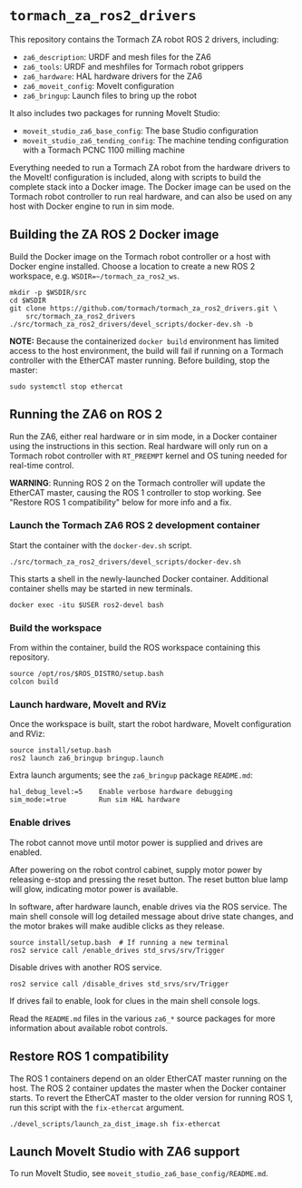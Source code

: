 # `tormach_za_ros2_drivers`

This repository contains the Tormach ZA robot ROS 2 drivers,
including:

- `za6_description`:  URDF and mesh files for the ZA6
- `za6_tools`:  URDF and meshfiles for Tormach robot grippers
- `za6_hardware`:  HAL hardware drivers for the ZA6
- `za6_moveit_config`:  MoveIt configuration
- `za6_bringup`:  Launch files to bring up the robot

It also includes two packages for running MoveIt Studio:

- `moveit_studio_za6_base_config`:  The base Studio configuration
- `moveit_studio_za6_tending_config`:  The machine tending
  configuration with a Tormach PCNC 1100 milling machine

Everything needed to run a Tormach ZA robot from the hardware drivers
to the MoveIt! configuration is included, along with scripts to build
the complete stack into a Docker image.  The Docker image can be used
on the Tormach robot controller to run real hardware, and can also be
used on any host with Docker engine to run in sim mode.

## Building the ZA ROS 2 Docker image

Build the Docker image on the Tormach robot controller or a host with
Docker engine installed.  Choose a location to create a new ROS 2
workspace, e.g.  `WSDIR=~/tormach_za_ros2_ws`.

    mkdir -p $WSDIR/src
    cd $WSDIR
    git clone https://github.com/tormach/tormach_za_ros2_drivers.git \
        src/tormach_za_ros2_drivers
    ./src/tormach_za_ros2_drivers/devel_scripts/docker-dev.sh -b

**NOTE:** Because the containerized `docker build` environment has
limited access to the host environment, the build will fail if running
on a Tormach controller with the EtherCAT master running.  Before
building, stop the master:

    sudo systemctl stop ethercat

## Running the ZA6 on ROS 2

Run the ZA6, either real hardware or in sim mode, in a Docker
container using the instructions in this section.  Real hardware will
only run on a Tormach robot controller with `RT_PREEMPT` kernel and OS
tuning needed for real-time control.

**WARNING**:  Running ROS 2 on the Tormach controller will update the
EtherCAT master, causing the ROS 1 controller to stop working.  See
"Restore ROS 1 compatibility" below for more info and a fix.

### Launch the Tormach ZA6 ROS 2 development container

Start the container with the `docker-dev.sh` script.

    ./src/tormach_za_ros2_drivers/devel_scripts/docker-dev.sh

This starts a shell in the newly-launched Docker container.
Additional container shells may be started in new terminals.

    docker exec -itu $USER ros2-devel bash

### Build the workspace

From within the container, build the ROS workspace containing this
repository.

    source /opt/ros/$ROS_DISTRO/setup.bash
    colcon build

### Launch hardware, MoveIt and RViz

Once the workspace is built, start the robot hardware, MoveIt
configuration and RViz:

    source install/setup.bash
    ros2 launch za6_bringup bringup.launch

Extra launch arguments; see the `za6_bringup` package `README.md`:

    hal_debug_level:=5    Enable verbose hardware debugging
    sim_mode:=true        Run sim HAL hardware

### Enable drives

The robot cannot move until motor power is supplied and drives are
enabled.

After powering on the robot control cabinet, supply motor power by
releasing e-stop and pressing the reset button.  The reset button
blue lamp will glow, indicating motor power is available.

In software, after hardware launch, enable drives via the ROS
service.  The main shell console will log detailed message about
drive state changes, and the motor brakes will make audible clicks
as they release.

    source install/setup.bash  # If running a new terminal
    ros2 service call /enable_drives std_srvs/srv/Trigger

Disable drives with another ROS service.

    ros2 service call /disable_drives std_srvs/srv/Trigger

If drives fail to enable, look for clues in the main shell console
logs.

Read the `README.md` files in the various `za6_*` source packages for
more information about available robot controls.

## Restore ROS 1 compatibility

The ROS 1 containers depend on an older EtherCAT master running on
the host.  The ROS 2 container updates the master when the Docker
container starts.  To revert the EtherCAT master to the older
version for running ROS 1, run this script with the `fix-ethercat`
argument.

    ./devel_scripts/launch_za_dist_image.sh fix-ethercat

## Launch MoveIt Studio with ZA6 support

To run MoveIt Studio, see `moveit_studio_za6_base_config/README.md`.
